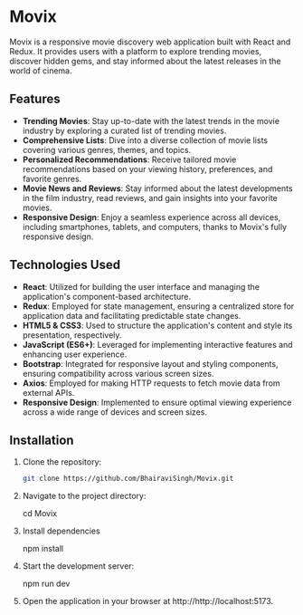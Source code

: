 # Movix

Movix is a responsive movie discovery web application built with React and Redux. It provides users with a platform to explore trending movies, discover hidden gems, and stay informed about the latest releases in the world of cinema.

## Features

- **Trending Movies**: Stay up-to-date with the latest trends in the movie industry by exploring a curated list of trending movies.
- **Comprehensive Lists**: Dive into a diverse collection of movie lists covering various genres, themes, and topics.
- **Personalized Recommendations**: Receive tailored movie recommendations based on your viewing history, preferences, and favorite genres.
- **Movie News and Reviews**: Stay informed about the latest developments in the film industry, read reviews, and gain insights into your favorite movies.
- **Responsive Design**: Enjoy a seamless experience across all devices, including smartphones, tablets, and computers, thanks to Movix's fully responsive design.

## Technologies Used

- **React**: Utilized for building the user interface and managing the application's component-based architecture.
- **Redux**: Employed for state management, ensuring a centralized store for application data and facilitating predictable state changes.
- **HTML5 & CSS3**: Used to structure the application's content and style its presentation, respectively.
- **JavaScript (ES6+)**: Leveraged for implementing interactive features and enhancing user experience.
- **Bootstrap**: Integrated for responsive layout and styling components, ensuring compatibility across various screen sizes.
- **Axios**: Employed for making HTTP requests to fetch movie data from external APIs.
- **Responsive Design**: Implemented to ensure optimal viewing experience across a wide range of devices and screen sizes.

## Installation

1. Clone the repository:
   
   ```bash
   git clone https://github.com/BhairaviSingh/Movix.git

2. Navigate to the project directory:

   cd Movix

3. Install dependencies
   
   npm install

4. Start the development server:

   npm run dev

5. Open the application in your browser at http://http://localhost:5173.
   

   
